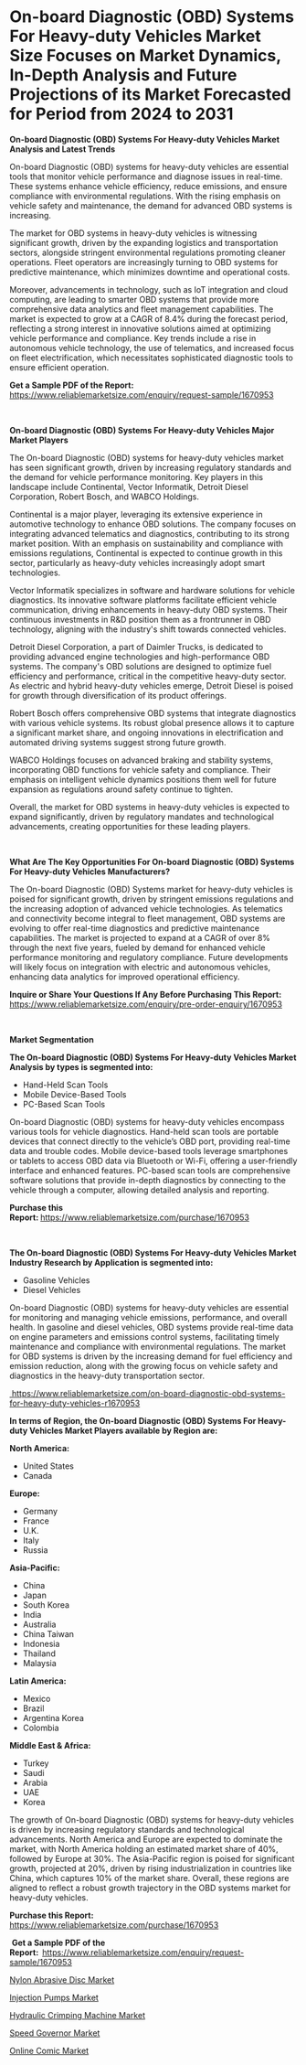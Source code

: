 <p><h1>On-board Diagnostic (OBD) Systems For Heavy-duty Vehicles Market Size Focuses on Market Dynamics, In-Depth Analysis and Future Projections of its Market Forecasted for Period from 2024 to 2031</h1></p><p><strong>On-board Diagnostic (OBD) Systems For Heavy-duty Vehicles Market Analysis and Latest Trends</strong></p>
<p><p>On-board Diagnostic (OBD) systems for heavy-duty vehicles are essential tools that monitor vehicle performance and diagnose issues in real-time. These systems enhance vehicle efficiency, reduce emissions, and ensure compliance with environmental regulations. With the rising emphasis on vehicle safety and maintenance, the demand for advanced OBD systems is increasing.</p><p>The market for OBD systems in heavy-duty vehicles is witnessing significant growth, driven by the expanding logistics and transportation sectors, alongside stringent environmental regulations promoting cleaner operations. Fleet operators are increasingly turning to OBD systems for predictive maintenance, which minimizes downtime and operational costs. </p><p>Moreover, advancements in technology, such as IoT integration and cloud computing, are leading to smarter OBD systems that provide more comprehensive data analytics and fleet management capabilities. The market is expected to grow at a CAGR of 8.4% during the forecast period, reflecting a strong interest in innovative solutions aimed at optimizing vehicle performance and compliance. Key trends include a rise in autonomous vehicle technology, the use of telematics, and increased focus on fleet electrification, which necessitates sophisticated diagnostic tools to ensure efficient operation.</p></p>
<p><strong>Get a Sample PDF of the Report:&nbsp;</strong> <a href="https://www.reliablemarketsize.com/enquiry/request-sample/1670953?utm_campaign=1170&utm_medium=2&utm_source=Github&utm_content=ia&utm_term=09102024&utm_id=on-board-diagnostic-obd-systems-for-heavy-duty-vehicles">https://www.reliablemarketsize.com/enquiry/request-sample/1670953</a></p>
<p>&nbsp;</p>
<p><strong>On-board Diagnostic (OBD) Systems For Heavy-duty Vehicles Major Market Players</strong></p>
<p><p>The On-board Diagnostic (OBD) systems for heavy-duty vehicles market has seen significant growth, driven by increasing regulatory standards and the demand for vehicle performance monitoring. Key players in this landscape include Continental, Vector Informatik, Detroit Diesel Corporation, Robert Bosch, and WABCO Holdings.</p><p>Continental is a major player, leveraging its extensive experience in automotive technology to enhance OBD solutions. The company focuses on integrating advanced telematics and diagnostics, contributing to its strong market position. With an emphasis on sustainability and compliance with emissions regulations, Continental is expected to continue growth in this sector, particularly as heavy-duty vehicles increasingly adopt smart technologies.</p><p>Vector Informatik specializes in software and hardware solutions for vehicle diagnostics. Its innovative software platforms facilitate efficient vehicle communication, driving enhancements in heavy-duty OBD systems. Their continuous investments in R&D position them as a frontrunner in OBD technology, aligning with the industry's shift towards connected vehicles.</p><p>Detroit Diesel Corporation, a part of Daimler Trucks, is dedicated to providing advanced engine technologies and high-performance OBD systems. The company's OBD solutions are designed to optimize fuel efficiency and performance, critical in the competitive heavy-duty sector. As electric and hybrid heavy-duty vehicles emerge, Detroit Diesel is poised for growth through diversification of its product offerings.</p><p>Robert Bosch offers comprehensive OBD systems that integrate diagnostics with various vehicle systems. Its robust global presence allows it to capture a significant market share, and ongoing innovations in electrification and automated driving systems suggest strong future growth.</p><p>WABCO Holdings focuses on advanced braking and stability systems, incorporating OBD functions for vehicle safety and compliance. Their emphasis on intelligent vehicle dynamics positions them well for future expansion as regulations around safety continue to tighten.</p><p>Overall, the market for OBD systems in heavy-duty vehicles is expected to expand significantly, driven by regulatory mandates and technological advancements, creating opportunities for these leading players.</p></p>
<p>&nbsp;</p>
<p><strong>What Are The Key Opportunities For On-board Diagnostic (OBD) Systems For Heavy-duty Vehicles Manufacturers?</strong></p>
<p><p>The On-board Diagnostic (OBD) Systems market for heavy-duty vehicles is poised for significant growth, driven by stringent emissions regulations and the increasing adoption of advanced vehicle technologies. As telematics and connectivity become integral to fleet management, OBD systems are evolving to offer real-time diagnostics and predictive maintenance capabilities. The market is projected to expand at a CAGR of over 8% through the next five years, fueled by demand for enhanced vehicle performance monitoring and regulatory compliance. Future developments will likely focus on integration with electric and autonomous vehicles, enhancing data analytics for improved operational efficiency.</p></p>
<p><strong>Inquire or Share Your Questions If Any Before Purchasing This Report:</strong> <a href="https://www.reliablemarketsize.com/enquiry/pre-order-enquiry/1670953?utm_campaign=1170&utm_medium=2&utm_source=Github&utm_content=ia&utm_term=09102024&utm_id=on-board-diagnostic-obd-systems-for-heavy-duty-vehicles">https://www.reliablemarketsize.com/enquiry/pre-order-enquiry/1670953</a></p>
<p>&nbsp;</p>
<p><strong>Market Segmentation</strong></p>
<p><strong>The On-board Diagnostic (OBD) Systems For Heavy-duty Vehicles Market Analysis by types is segmented into:</strong></p>
<p><ul><li>Hand-Held Scan Tools</li><li>Mobile Device-Based Tools</li><li>PC-Based Scan Tools</li></ul></p>
<p><p>On-board Diagnostic (OBD) systems for heavy-duty vehicles encompass various tools for vehicle diagnostics. Hand-held scan tools are portable devices that connect directly to the vehicle’s OBD port, providing real-time data and trouble codes. Mobile device-based tools leverage smartphones or tablets to access OBD data via Bluetooth or Wi-Fi, offering a user-friendly interface and enhanced features. PC-based scan tools are comprehensive software solutions that provide in-depth diagnostics by connecting to the vehicle through a computer, allowing detailed analysis and reporting.</p></p>
<p><strong>Purchase this Report:&nbsp;</strong><a href="https://www.reliablemarketsize.com/purchase/1670953?utm_campaign=1170&utm_medium=2&utm_source=Github&utm_content=ia&utm_term=09102024&utm_id=on-board-diagnostic-obd-systems-for-heavy-duty-vehicles">https://www.reliablemarketsize.com/purchase/1670953</a></p>
<p>&nbsp;</p>
<p><strong>The On-board Diagnostic (OBD) Systems For Heavy-duty Vehicles Market Industry Research by Application is segmented into:</strong></p>
<p><ul><li>Gasoline Vehicles</li><li>Diesel Vehicles</li></ul></p>
<p><p>On-board Diagnostic (OBD) systems for heavy-duty vehicles are essential for monitoring and managing vehicle emissions, performance, and overall health. In gasoline and diesel vehicles, OBD systems provide real-time data on engine parameters and emissions control systems, facilitating timely maintenance and compliance with environmental regulations. The market for OBD systems is driven by the increasing demand for fuel efficiency and emission reduction, along with the growing focus on vehicle safety and diagnostics in the heavy-duty transportation sector.</p></p>
<p><a href="https://www.reliablemarketsize.com/on-board-diagnostic-obd-systems-for-heavy-duty-vehicles-r1670953?utm_campaign=1170&utm_medium=2&utm_source=Github&utm_content=ia&utm_term=09102024&utm_id=on-board-diagnostic-obd-systems-for-heavy-duty-vehicles">&nbsp;https://www.reliablemarketsize.com/on-board-diagnostic-obd-systems-for-heavy-duty-vehicles-r1670953</a></p>
<p><strong>In terms of Region, the On-board Diagnostic (OBD) Systems For Heavy-duty Vehicles Market Players available by Region are:</strong></p>
<p>
    <p> <strong> North America: </strong>
        <ul>
            <li>United States</li>
            <li>Canada</li>
        </ul>
        </p> 
    <p> <strong> Europe: </strong>
        <ul>
            <li>Germany</li>
            <li>France</li>
            <li>U.K.</li>
            <li>Italy</li>
            <li>Russia</li>
        </ul>
        </p> 
    <p> <strong> Asia-Pacific: </strong>
        <ul>
            <li>China</li>
            <li>Japan</li>
            <li>South Korea</li>
            <li>India</li>
            <li>Australia</li>
            <li>China Taiwan</li>
            <li>Indonesia</li>
            <li>Thailand</li>
            <li>Malaysia</li>
        </ul>
        </p> 
    <p> <strong> Latin America: </strong>
        <ul>
            <li>Mexico</li>
            <li>Brazil</li>
            <li>Argentina Korea</li>
            <li>Colombia</li>
        </ul>
        </p> 
    <p> <strong> Middle East & Africa: </strong>
        <ul>
            <li>Turkey</li>
            <li>Saudi</li>
            <li>Arabia</li>
            <li>UAE</li>
            <li>Korea</li>
        </ul>
    </p>
    </p>
<p><p>The growth of On-board Diagnostic (OBD) systems for heavy-duty vehicles is driven by increasing regulatory standards and technological advancements. North America and Europe are expected to dominate the market, with North America holding an estimated market share of 40%, followed by Europe at 30%. The Asia-Pacific region is poised for significant growth, projected at 20%, driven by rising industrialization in countries like China, which captures 10% of the market share. Overall, these regions are aligned to reflect a robust growth trajectory in the OBD systems market for heavy-duty vehicles.</p></p>
<p><strong>Purchase this Report: </strong><a href="https://www.reliablemarketsize.com/purchase/1670953?utm_campaign=1170&utm_medium=2&utm_source=Github&utm_content=ia&utm_term=09102024&utm_id=on-board-diagnostic-obd-systems-for-heavy-duty-vehicles">https://www.reliablemarketsize.com/purchase/1670953</a></p>
<p>&nbsp;<strong>Get a Sample PDF of the Report:&nbsp;&nbsp;</strong><a href="https://www.reliablemarketsize.com/enquiry/request-sample/1670953?utm_campaign=1170&utm_medium=2&utm_source=Github&utm_content=ia&utm_term=09102024&utm_id=on-board-diagnostic-obd-systems-for-heavy-duty-vehicles">https://www.reliablemarketsize.com/enquiry/request-sample/1670953</a></p>
<p><strong></strong></p>
<p><p><a href="https://www.linkedin.com/pulse/global-nylon-abrasive-disc-market-status-2024-2031-2qhde?utm_campaign=1170&utm_medium=2&utm_source=Github&utm_content=ia&utm_term=09102024&utm_id=on-board-diagnostic-obd-systems-for-heavy-duty-vehicles">Nylon Abrasive Disc Market</a></p><p><a href="https://github.com/sofayahoo2023/Market-Research-Report-List-6/blob/main/injection-pumps-market.md?utm_campaign=1170&utm_medium=2&utm_source=Github&utm_content=ia&utm_term=09102024&utm_id=on-board-diagnostic-obd-systems-for-heavy-duty-vehicles">Injection Pumps Market</a></p><p><a href="https://www.linkedin.com/pulse/hydraulic-crimping-machine-market-pulse-87-expansion-7ccje?utm_campaign=1170&utm_medium=2&utm_source=Github&utm_content=ia&utm_term=09102024&utm_id=on-board-diagnostic-obd-systems-for-heavy-duty-vehicles">Hydraulic Crimping Machine Market</a></p><p><a href="https://github.com/birroctaymonyj/Market-Research-Report-List-1/blob/main/speed-governor-market.md?utm_campaign=1170&utm_medium=2&utm_source=Github&utm_content=ia&utm_term=09102024&utm_id=on-board-diagnostic-obd-systems-for-heavy-duty-vehicles">Speed Governor Market</a></p><p><a href="https://www.linkedin.com/pulse/online-comic-industry-analysis-report-its-market-size-growing-sejxc?utm_campaign=1170&utm_medium=2&utm_source=Github&utm_content=ia&utm_term=09102024&utm_id=on-board-diagnostic-obd-systems-for-heavy-duty-vehicles">Online Comic Market</a></p></p>